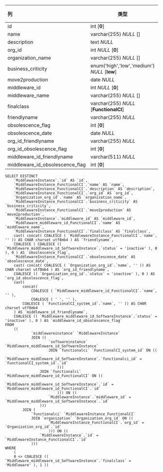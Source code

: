| 列                              | 类型                                         | 注释 |
| :------------------------------ | -------------------------------------------- | ---- |
| id                              | int [**0**]                                  |      |
| name                            | varchar(255) *NULL* []                       |      |
| description                     | text *NULL*                                  |      |
| org_id                          | int *NULL* [**0**]                           |      |
| organization_name               | varchar(255) *NULL* []                       |      |
| business_criticity              | enum('high','low','medium') *NULL* [**low**] |      |
| move2production                 | date *NULL*                                  |      |
| middleware_id                   | int *NULL* [**0**]                           |      |
| middleware_name                 | varchar(255) *NULL* []                       |      |
| finalclass                      | varchar(255) *NULL* [**FunctionalCI**]       |      |
| friendlyname                    | varchar(255) *NULL*                          |      |
| obsolescence_flag               | int [**0**]                                  |      |
| obsolescence_date               | date *NULL*                                  |      |
| org_id_friendlyname             | varchar(255) *NULL*                          |      |
| org_id_obsolescence_flag        | int [**0**]                                  |      |
| middleware_id_friendlyname      | varchar(511) *NULL*                          |      |
| middleware_id_obsolescence_flag | int [**0**]                                  |      |

```
SELECT DISTINCT
	`MiddlewareInstance`.`id` AS `id`,
	`MiddlewareInstance_FunctionalCI`.`name` AS `name`,
	`MiddlewareInstance_FunctionalCI`.`description` AS `description`,
	`MiddlewareInstance_FunctionalCI`.`org_id` AS `org_id`,
	`Organization_org_id`.`name` AS `organization_name`,
	`MiddlewareInstance_FunctionalCI`.`business_criticity` AS `business_criticity`,
	`MiddlewareInstance_FunctionalCI`.`move2production` AS `move2production`,
	`MiddlewareInstance`.`middleware_id` AS `middleware_id`,
	`Middleware_middleware_id_FunctionalCI`.`name` AS `middleware_name`,
	`MiddlewareInstance_FunctionalCI`.`finalclass` AS `finalclass`,
	cast( concat( COALESCE ( `MiddlewareInstance_FunctionalCI`.`name`, '' )) AS CHAR charset utf8mb4 ) AS `friendlyname`,
	COALESCE ( COALESCE (( `Middleware_middleware_id_SoftwareInstance`.`status` = 'inactive' ), 0 ), 0 ) AS `obsolescence_flag`,
	`MiddlewareInstance_FunctionalCI`.`obsolescence_date` AS `obsolescence_date`,
	cast( concat( COALESCE ( `Organization_org_id`.`name`, '' )) AS CHAR charset utf8mb4 ) AS `org_id_friendlyname`,
	COALESCE (( `Organization_org_id`.`status` = 'inactive' ), 0 ) AS `org_id_obsolescence_flag`,
	cast(
		concat(
			COALESCE ( `Middleware_middleware_id_FunctionalCI`.`name`, '' ),
			COALESCE ( ' ', '' ),
		COALESCE ( `FunctionalCI_system_id`.`name`, '' )) AS CHAR charset utf8mb4 
	) AS `middleware_id_friendlyname`,
	COALESCE (( `Middleware_middleware_id_SoftwareInstance`.`status` = 'inactive' ), 0 ) AS `middleware_id_obsolescence_flag` 
FROM
	((
			`middlewareinstance` `MiddlewareInstance`
			JOIN ((
					`softwareinstance` `Middleware_middleware_id_SoftwareInstance`
					JOIN `functionalci` `FunctionalCI_system_id` ON ((
							`Middleware_middleware_id_SoftwareInstance`.`functionalci_id` = `FunctionalCI_system_id`.`id` 
						)))
				JOIN `functionalci` `Middleware_middleware_id_FunctionalCI` ON ((
						`Middleware_middleware_id_SoftwareInstance`.`id` = `Middleware_middleware_id_FunctionalCI`.`id` 
						))) ON ((
					`MiddlewareInstance`.`middleware_id` = `Middleware_middleware_id_SoftwareInstance`.`id` 
				)))
		JOIN (
			`functionalci` `MiddlewareInstance_FunctionalCI`
			JOIN `organization` `Organization_org_id` ON ((
					`MiddlewareInstance_FunctionalCI`.`org_id` = `Organization_org_id`.`id` 
					))) ON ((
				`MiddlewareInstance`.`id` = `MiddlewareInstance_FunctionalCI`.`id` 
			))) 
WHERE
	(
	0 <> COALESCE (( `Middleware_middleware_id_SoftwareInstance`.`finalclass` = 'Middleware' ), 1 ))
```


